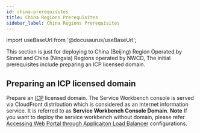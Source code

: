 ```yaml
---
id: china-prerequisites
title: China Regions Prerequisites
sidebar_label: China Regions Prerequisites
---
```


import useBaseUrl from '@docusaurus/useBaseUrl';

This section is just for deploying to China (Beijing) Region Operated by Sinnet and China (Ningxia) Regions operated by NWCD, The initial prerequisites include preparing an ICP licensed domain.
## Preparing an ICP licensed domain
Prepare an [ICP][icp] licensed domain. The Service Workbench console is served via CloudFront distribution which is considered as an Internet information service. It is referred to as **Service Workbench Console Domain**.
**Note** If you want to deploy the service workbench without domain, please refer [Accessing Web Portal through Applicaiton Load Balancer](../pre-installation/conf-settings#accessing-web-portal-through-applicaiton-load-balancer) configurations.

[icp]: https://www.amazonaws.cn/en/support/icp/?nc2=h_l2_su